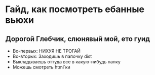 # Гайд, как посмотреть ебанные вьюхи
## Дорогой Глебчик, слюнявый мой, ето гуид
* Во-первых: НИХУЯ НЕ ТРОГАЙ
* Во-вторых: Заходишь в папочку dist
* Выкладываешь оттуда все в какую-нибудь папку
* Можешь смотреть html`ки

